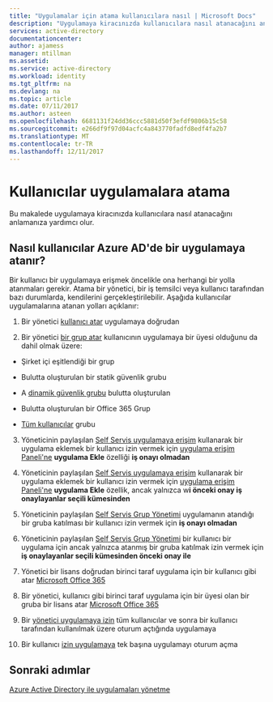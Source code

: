```yaml
---
title: "Uygulamalar için atama kullanıcılara nasıl | Microsoft Docs"
description: "Uygulamaya kiracınızda kullanıcılara nasıl atanacağını anlama"
services: active-directory
documentationcenter: 
author: ajamess
manager: mtillman
ms.assetid: 
ms.service: active-directory
ms.workload: identity
ms.tgt_pltfrm: na
ms.devlang: na
ms.topic: article
ms.date: 07/11/2017
ms.author: asteen
ms.openlocfilehash: 6681131f24dd36ccc5881d50f3efdf9806b15c58
ms.sourcegitcommit: e266df9f97d04acfc4a843770fadfd8edf4fa2b7
ms.translationtype: MT
ms.contentlocale: tr-TR
ms.lasthandoff: 12/11/2017
---
```

# <a name="how-to-assign-users-to-applications"></a>Kullanıcılar uygulamalara atama

Bu makalede uygulamaya kiracınızda kullanıcılara nasıl atanacağını anlamanıza yardımcı olur.

## <a name="how-do-users-get-assigned-to-an-application-in-azure-ad"></a>Nasıl kullanıcılar Azure AD'de bir uygulamaya atanır?

Bir kullanıcı bir uygulamaya erişmek öncelikle ona herhangi bir yolla atanmaları gerekir. Atama bir yönetici, bir iş temsilci veya kullanıcı tarafından bazı durumlarda, kendilerini gerçekleştirilebilir. Aşağıda kullanıcılar uygulamalarına atanan yolları açıklanır:

1.  Bir yönetici [kullanıcı atar](https://docs.microsoft.com/azure/active-directory/active-directory-coreapps-assign-user-azure-portal) uygulamaya doğrudan

2.  Bir yönetici [bir grup atar](https://docs.microsoft.com/azure/active-directory/active-directory-coreapps-assign-user-azure-portal) kullanıcının uygulamaya bir üyesi olduğunu da dahil olmak üzere:

  * Şirket içi eşitlendiği bir grup

  * Bulutta oluşturulan bir statik güvenlik grubu

  * A [dinamik güvenlik grubu](https://docs.microsoft.com/azure/active-directory/active-directory-groups-dynamic-membership-azure-portal) bulutta oluşturulan

  * Bulutta oluşturulan bir Office 365 Grup

  * [Tüm kullanıcılar](https://docs.microsoft.com/azure/active-directory/active-directory-accessmanagement-dedicated-groups) grubu

3.  Yöneticinin paylaşılan [Self Servis uygulamaya erişim](https://docs.microsoft.com/azure/active-directory/active-directory-self-service-application-access) kullanarak bir uygulama eklemek bir kullanıcı izin vermek için [uygulama erişim Paneli'ne](https://docs.microsoft.com/azure/active-directory/active-directory-saas-access-panel-introduction) **uygulama Ekle** özelliği **iş onayı olmadan**

4.  Yöneticinin paylaşılan [Self Servis uygulamaya erişim](https://docs.microsoft.com/azure/active-directory/active-directory-self-service-application-access) kullanarak bir uygulama eklemek bir kullanıcı izin vermek için [uygulama erişim Paneli'ne](https://docs.microsoft.com/azure/active-directory/active-directory-saas-access-panel-introduction) **uygulama Ekle** özellik, ancak yalnızca w**i önceki onay iş onaylayanlar seçili kümesinden**

5.  Yöneticinin paylaşılan [Self Servis Grup Yönetimi](https://docs.microsoft.com/azure/active-directory/active-directory-accessmanagement-self-service-group-management) uygulamanın atandığı bir gruba katılması bir kullanıcı izin vermek için **iş onayı olmadan**

6.  Yöneticinin paylaşılan [Self Servis Grup Yönetimi](https://docs.microsoft.com/azure/active-directory/active-directory-accessmanagement-self-service-group-management) bir kullanıcı bir uygulama için ancak yalnızca atanmış bir gruba katılmak izin vermek için **iş onaylayanlar seçili kümesinden önceki onay ile**

7.  Yönetici bir lisans doğrudan birinci taraf uygulama için bir kullanıcı gibi atar [Microsoft Office 365](http://products.office.com/)

8.  Bir yönetici, kullanıcı gibi birinci taraf uygulama için bir üyesi olan bir gruba bir lisans atar [Microsoft Office 365](http://products.office.com/)

9.  Bir [yönetici uygulamaya izin](https://docs.microsoft.com/azure/active-directory/develop/active-directory-devhowto-multi-tenant-overview#understanding-user-and-admin-consent) tüm kullanıcılar ve sonra bir kullanıcı tarafından kullanılmak üzere oturum açtığında uygulamaya

10. Bir kullanıcı [izin uygulamaya](https://docs.microsoft.com/azure/active-directory/develop/active-directory-devhowto-multi-tenant-overview#understanding-user-and-admin-consent) tek başına uygulamayı oturum açma

## <a name="next-steps"></a>Sonraki adımlar
[Azure Active Directory ile uygulamaları yönetme](active-directory-enable-sso-scenario.md)
